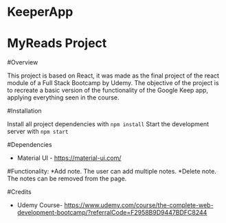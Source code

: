 # KeeperApp
# MyReads Project

#Overview

This project is based on React, it was made as the final project of the react module of a Full Stack Bootcamp by Udemy.
The objective of the project is to recreate a basic version of the functionality of the Google Keep app, applying everything seen in the course.

#Installation 

Install all project dependencies with `npm install`
Start the development server with `npm start`

#Dependencies
* Material UI - https://material-ui.com/


#Functionality:
*Add note. The user can add multiple notes.
*Delete note. The notes can be removed from the page.

#Credits
* Udemy Course- https://www.udemy.com/course/the-complete-web-development-bootcamp/?referralCode=F2958B9D9447BDFC8244
